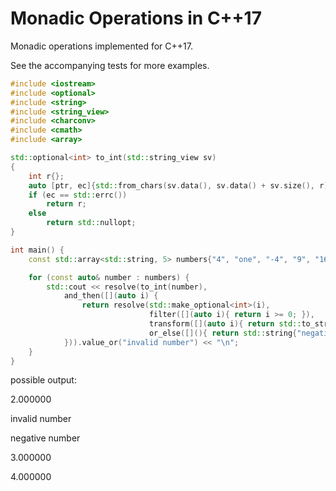 # Monadic Operations in C++17

Monadic operations implemented for C++17. 

See the accompanying tests for more examples.

```cpp
#include <iostream>
#include <optional>
#include <string>
#include <string_view>
#include <charconv>
#include <cmath>
#include <array>

std::optional<int> to_int(std::string_view sv)
{
    int r{};
    auto [ptr, ec]{std::from_chars(sv.data(), sv.data() + sv.size(), r)};
    if (ec == std::errc())
        return r;
    else
        return std::nullopt;
}

int main() {
    const std::array<std::string, 5> numbers{"4", "one", "-4", "9", "16"};

    for (const auto& number : numbers) {
        std::cout << resolve(to_int(number),
            and_then([](auto i) {
                return resolve(std::make_optional<int>(i),
                               filter([](auto i){ return i >= 0; }),
                               transform([](auto i){ return std::to_string(std::sqrt(i)); }),
                               or_else([](){ return std::string{"negative number"}; }));
            })).value_or("invalid number") << "\n";
    }
}
```
possible output:

2.000000

invalid number

negative number

3.000000

4.000000
